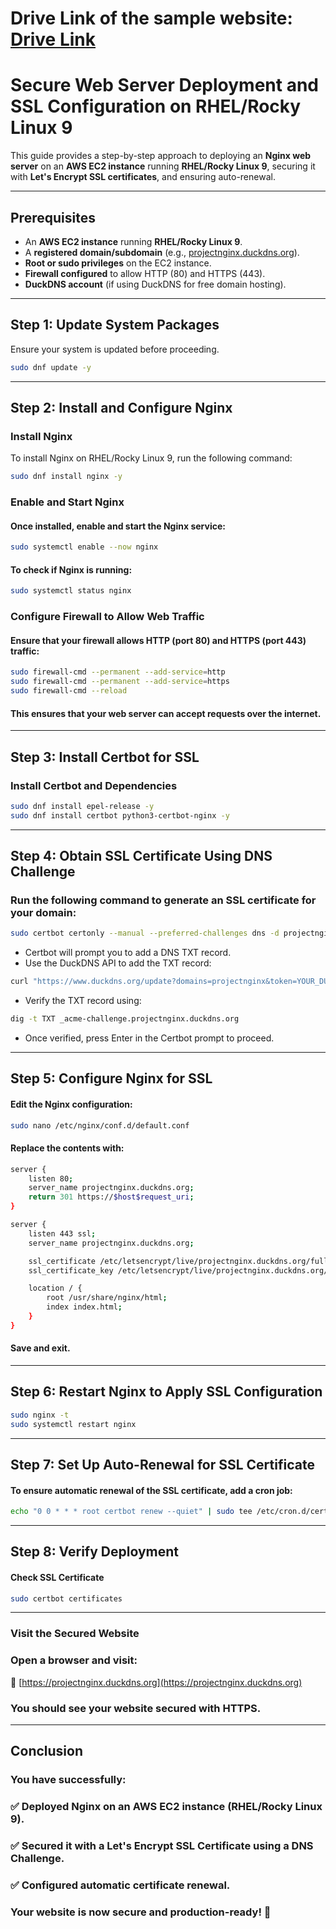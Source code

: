 # Drive Link of the sample website: [Drive Link](https://drive.google.com/file/d/1EeNykN_myBsbX0jHbiqh5dqSwzOaPo_A/view?usp=sharing)
# Secure Web Server Deployment and SSL Configuration on RHEL/Rocky Linux 9

This guide provides a step-by-step approach to deploying an **Nginx web server** on an **AWS EC2 instance** running **RHEL/Rocky Linux 9**, securing it with **Let's Encrypt SSL certificates**, and ensuring auto-renewal.

---

## Prerequisites

- An **AWS EC2 instance** running **RHEL/Rocky Linux 9**.
- A **registered domain/subdomain** (e.g., [projectnginx.duckdns.org](projectnginx.duckdns.org)).
- **Root or sudo privileges** on the EC2 instance.
- **Firewall configured** to allow HTTP (80) and HTTPS (443).
- **DuckDNS account** (if using DuckDNS for free domain hosting).

---

## Step 1: Update System Packages

Ensure your system is updated before proceeding.

```sh
sudo dnf update -y
```

---

## Step 2: Install and Configure Nginx

### Install Nginx
To install Nginx on RHEL/Rocky Linux 9, run the following command:

```sh
sudo dnf install nginx -y
```
### Enable and Start Nginx
#### Once installed, enable and start the Nginx service:
```sh
sudo systemctl enable --now nginx
```
#### To check if Nginx is running:
```sh
sudo systemctl status nginx
```
### Configure Firewall to Allow Web Traffic
#### Ensure that your firewall allows HTTP (port 80) and HTTPS (port 443) traffic:
```sh
sudo firewall-cmd --permanent --add-service=http
sudo firewall-cmd --permanent --add-service=https
sudo firewall-cmd --reload
```
#### This ensures that your web server can accept requests over the internet.

---

## Step 3: Install Certbot for SSL
### Install Certbot and Dependencies
```sh
sudo dnf install epel-release -y
sudo dnf install certbot python3-certbot-nginx -y
```

---

## Step 4: Obtain SSL Certificate Using DNS Challenge
### Run the following command to generate an SSL certificate for your domain:
```sh
sudo certbot certonly --manual --preferred-challenges dns -d projectnginx.duckdns.org
```
- Certbot will prompt you to add a DNS TXT record.
- Use the DuckDNS API to add the TXT record:
```sh
curl "https://www.duckdns.org/update?domains=projectnginx&token=YOUR_DUCKDNS_TOKEN&txt=YOUR_CERTBOT_VALUE"
```
- Verify the TXT record using:
```sh
dig -t TXT _acme-challenge.projectnginx.duckdns.org
```
- Once verified, press Enter in the Certbot prompt to proceed.

---

## Step 5: Configure Nginx for SSL
#### Edit the Nginx configuration:
```sh
sudo nano /etc/nginx/conf.d/default.conf
```
#### Replace the contents with:
```sh
server {
    listen 80;
    server_name projectnginx.duckdns.org;
    return 301 https://$host$request_uri;
}

server {
    listen 443 ssl;
    server_name projectnginx.duckdns.org;

    ssl_certificate /etc/letsencrypt/live/projectnginx.duckdns.org/fullchain.pem;
    ssl_certificate_key /etc/letsencrypt/live/projectnginx.duckdns.org/privkey.pem;

    location / {
        root /usr/share/nginx/html;
        index index.html;
    }
}
```
#### Save and exit.

---

## Step 6: Restart Nginx to Apply SSL Configuration
```sh
sudo nginx -t
sudo systemctl restart nginx
```

---

## Step 7: Set Up Auto-Renewal for SSL Certificate
#### To ensure automatic renewal of the SSL certificate, add a cron job:
```sh
echo "0 0 * * * root certbot renew --quiet" | sudo tee /etc/cron.d/certbot-renew
```

--- 

## Step 8: Verify Deployment
#### Check SSL Certificate
```sh
sudo certbot certificates
```

---

### Visit the Secured Website
### Open a browser and visit:
🔗 [https://projectnginx.duckdns.org](https://projectnginx.duckdns.org)

### You should see your website secured with HTTPS.

---

## Conclusion

### You have successfully: 
### ✅ Deployed Nginx on an AWS EC2 instance (RHEL/Rocky Linux 9).
### ✅ Secured it with a Let's Encrypt SSL Certificate using a DNS Challenge.
### ✅ Configured automatic certificate renewal.

### Your website is now secure and production-ready! 🎉

